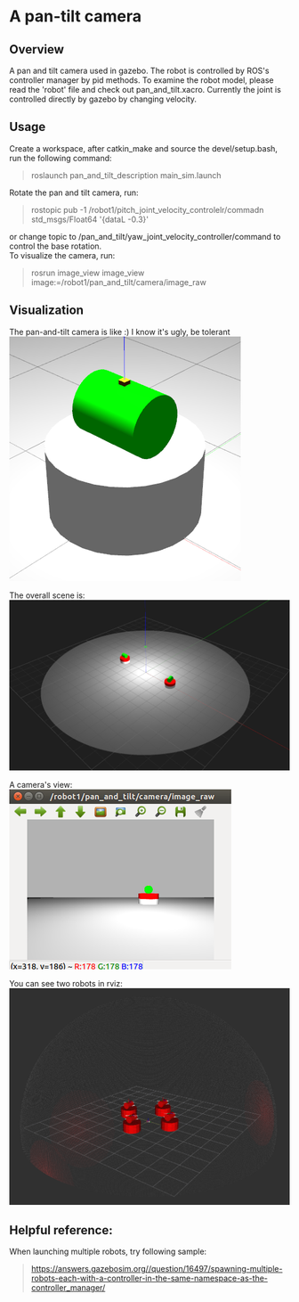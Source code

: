 # A pan-tilt camera  
## Overview  
A pan and tilt camera used in gazebo. The robot is controlled by ROS's controller manager by pid methods. To examine the robot model, please read the 'robot' file and check out pan_and_tilt.xacro. Currently the joint is controlled directly by gazebo by changing velocity.   

## Usage  
Create a workspace, after catkin_make and source the devel/setup.bash, run the following command:  
> roslaunch pan_and_tilt_description main_sim.launch  

Rotate the pan and tilt camera, run:  
> rostopic pub -1 /robot1/pitch_joint_velocity_controlelr/commadn std_msgs/Float64 '{dataL -0.3}'  

or change topic to /pan_and_tilt/yaw_joint_velocity_controller/command to control the base rotation.  
To visualize the camera, run:  
> rosrun image_view image_view image:=/robot1/pan_and_tilt/camera/image_raw  

## Visualization
The pan-and-tilt camera is like :) I know it's ugly, be tolerant  
![Alt text](https://github.com/ChenqiuXD/pan_tilt_camera/blob/master/pics/Pan_tilt_camera.png)  

The overall scene is:  
![Alt text](https://github.com/ChenqiuXD/pan_tilt_camera/blob/master/pics/overall_scene.png)  

A camera's view:  
![Alt text](https://github.com/ChenqiuXD/pan_tilt_camera/blob/master/pics/camera_view.png)  

You can see two robots in rviz:  
![Alt text](https://github.com/ChenqiuXD/pan_tilt_camera/blob/master/pics/overall_pic.png)  

## Helpful reference:
When launching multiple robots, try following sample:  
> https://answers.gazebosim.org//question/16497/spawning-multiple-robots-each-with-a-controller-in-the-same-namespace-as-the-controller_manager/  
